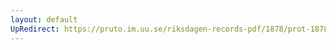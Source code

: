 ```yaml
---
layout: default
UpRedirect: https://pruto.im.uu.se/riksdagen-records-pdf/1878/prot-1878--ak--027/prot-1878--ak--027_030.pdf
---
```

